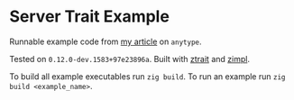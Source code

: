 # Server Trait Example

Runnable example code from [my article](https://musing.permutationlock.com/posts/blog-working_with_anytype.html)
on `anytype`.

Tested on `0.12.0-dev.1583+97e23896a`. Built with [ztrait](https://github.com/permutationlock/ztrait/") and [zimpl](https://github.com/permutationlock/zimpl).

To build all example executables run `zig build`. To run an example run
`zig build <example_name>`.
